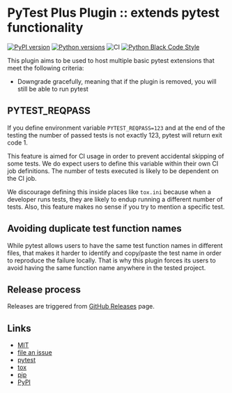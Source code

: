 # PyTest Plus Plugin :: extends pytest functionality

[![PyPI version](https://img.shields.io/pypi/v/pytest-plus.svg)](https://pypi.org/project/pytest-plus)
[![Python versions](https://img.shields.io/pypi/pyversions/pytest-plus.svg)](https://pypi.org/project/pytest-plus)
![CI](https://github.com/pytest-dev/pytest-plus/workflows/tox/badge.svg)
[![Python Black Code Style](https://img.shields.io/badge/code%20style-black-000000.svg)](https://github.com/python/black)

This plugin aims to be used to host multiple basic pytest extensions that meet
the following criteria:

- Downgrade gracefully, meaning that if the plugin is removed, you will still
  be able to run pytest

## PYTEST_REQPASS

If you define environment variable `PYTEST_REQPASS=123` and at the end of the
testing the number of passed tests is
not exactly 123, pytest will return exit code 1.

This feature is aimed for CI usage in order to prevent accidental skipping of
some tests. We do expect users to define this variable within their own CI job
definitions. The number of tests executed is likely to be dependent on the CI
job.

We discourage defining this inside places like `tox.ini` because when a
developer runs tests, they are likely to endup running a different number of
tests. Also, this feature makes no sense if you try to mention a specific test.

## Avoiding duplicate test function names

While pytest allows users to have the same test function names in different
files, that makes it harder to identify and copy/paste the test name in order
to reproduce the failure locally. That is why this plugin forces its users to
avoid having the same function name anywhere in the tested project.

## Release process

Releases are triggered from [GitHub Releases](https://github.com/pytest-dev/pytest-plus/releases)
page.

## Links

- [MIT](http://opensource.org/licenses/MIT)
- [file an issue](https://github.com/pytest-dev/pytest-plus/issues)
- [pytest](https://github.com/pytest-dev/pytest)
- [tox](https://tox.readthedocs.io/en/latest/)
- [pip](https://pypi.org/project/pip/)
- [PyPI](https://pypi.org/project)
